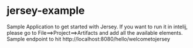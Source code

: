 # jersey-example
Sample Application to get started with Jersey.
If you want to run it in intelij, please go to File==>Project==>Artifacts and add all the available elements.
Sample endpoint to hit http://localhost:8080/hello/welcometojersey
